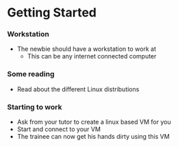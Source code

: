 # Getting Started

### Workstation
- The newbie should have a workstation to work at
  - This can be any internet connected computer

### Some reading
- Read about the different Linux distributions

### Starting to work
- Ask from your tutor to create a linux based VM for you
- Start and connect to your VM
- The trainee can now get his hands dirty using this VM
